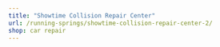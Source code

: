 ```yaml
---
title: "Showtime Collision Repair Center"
url: /running-springs/showtime-collision-repair-center-2/
shop: car repair
---
```

